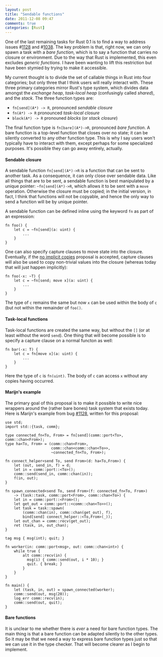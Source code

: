 ```yaml
---
layout: post
title: "Sendable functions"
date: 2011-12-08 09:47
comments: true
categories: [Rust]
---
```


One of the last remaining tasks for Rust 0.1 is to find a way to
address issues #[1128][1128] and #[1038][1038].  The key problem is
that, right now, we can only spawn a task with a *bare function*,
which is to say a function that carries no closure or environment.
Due to the way that Rust is implemented, this even excludes *generic
functions*.  I have been wanting to lift this restriction but have
been stymied by trying to make it accessible.

[1128]: https://github.com/graydon/rust/issues/1128
[1038]: https://github.com/graydon/rust/issues/1038

My current thought is to divide the set of callable things in Rust
into four categories; but only three that I think users will really
interact with.  These three primary categories mirror Rust's type
system, which divides data amongst the *exchange heap*, *task-local
heap* (confusingly called *shared*), and the *stack*.  The three
function types are:

- `fn[send](A*) -> R`, pronounced *sendable closure*
- `fn(A*) -> R` pronounced *task-local closure*
- `block(A*) -> R` pronouned *blocks* (or *stack closure*)

The final function type is `fn[bare](A*)->R`, pronounced *bare
function*.  A bare function is a top-level function that closes over
no state; it can be silently converted to any other function type.
This is why I say users won't typically have to interact with them,
except perhaps for some specialized purposes.  It's possible they can
go away entirely, actually.

#### Sendable closure

A sendable function `fn[send](A*)->R` is a function that can be sent
to another task.  As a consequence, it can only close over sendable
data.  Like all things that are to be sent, a sendable function is
best manipulated by a unique pointer: `~fn[send](A*)->R`, which allows
it to be sent with a `move` operation.  Otherwise the closure must be
copied; in the initial version, in fact, I think that functions will
not be copyable, and hence the only way to send a function will be by
unique pointer.

A sendable function can be defined inline using the keyword `fn` as part
of an expression:

    fn foo() {
        let c = ~fn[send](a: uint) {
            ...
        }
    }
    
One can also specify capture clauses to move state into the closure.
Eventually, if the [no implicit copies](/rust/no-implicit-copies)
proposal is accepted, capture clauses will also be used to copy
non-trivial values into the closure (whereas today that will just
happen implicitly):

    fn foo(-x: ~T) {
        let c = ~fn[send; move x](a: uint) {
            ...
        }
    }
    
The type of `c` remains the same but now `x` can be used within the
body of `c` (but not within the remainder of `foo()`.

#### Task-local functions

Task-local functions are created the same way, but without the `[]`
(or at least without the word `send`).  One thing that will become
possible is to specify a capture clause on a normal functon as well:

    fn bar(-x: T) {
        let c = fn[move x](a: uint) {
            ...
        }
    }
    
Here the type of `c` is `fn(uint)`.  The body of `c` can access `x`
without any copies having occurred.

#### Marijn's example

The primary goal of this proposal is to make it possible to write nice
wrappers around the (rather bare bones) task system that exists today.
Here is Marijn's example from bug [#1128][1128], written for this
proposal:

    use std;
    import std::{task, comm};
    
    type connected_fn<To, From> = fn[send](comm::port<To>, comm::chan<From>);
    type ha<To, From> = (comm::chan<From>,
                         comm::chan<comm::chan<To>>,
                         ~connected_fn<To, From>);
    
    fn connect_helper<send To, send From>(d: ha<To,From>) {
        let (out, send_in, f) = d;
        let in = comm::port::<To>();
        comm::send(send_in, comm::chan(in));
        f(in, out);
    }
    
    fn spawn_connected<send To, send From>(f: connected_fn<To, From>)
        -> (task::task, comm::port<From>, comm::chan<To>) {
        let in = comm::port::<From>();
        let get_out = comm::port::<comm::chan<To>>();
        let task = task::spawn(
            (comm::chan(in), comm::chan(get_out), f),
            bind[send] connect_helper::<To,From>(_));
        let out_chan = comm::recv(get_out);
        ret (task, in, out_chan);
    }
    
    tag msg { msg(int); quit; }
    
    fn worker(in: comm::port<msg>, out: comm::chan<int>) {
        while true {
            alt comm::recv(in) {
              msg(i) { comm::send(out, i * 10); }
              quit. { break; }
            }
        }
    }
    
    fn main() {
        let (task, in, out) = spawn_connected(worker);
        comm::send(out, msg(20));
        log_err comm::recv(in);
        comm::send(out, quit);
    }

#### Bare functions

It is unclear to me whether there is *ever* a need for bare function
types.  The main thing is that a bare function can be adapted silently
to the other types.  So it may be that we need a way to express
bare function types just so that we can use it in the type checker.  That
will become clearer as I begin to implement.
